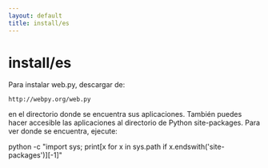 ```yaml
---
layout: default
title: install/es
---
```


# install/es

Para instalar web.py, descargar de:
    
    http://webpy.org/web.py

en el directorio donde se encuentra sus aplicaciones. También puedes hacer accesible las aplicaciones al directorio de Python site-packages. Para ver donde se encuentra, ejecute:

python -c "import sys; print[x for x in sys.path if x.endswith('site-packages')][-1]"